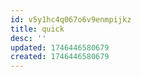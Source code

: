 ```yaml
---
id: v5y1hc4q067o6v9enmpijkz
title: quick
desc: ''
updated: 1746446580679
created: 1746446580679
---
```

